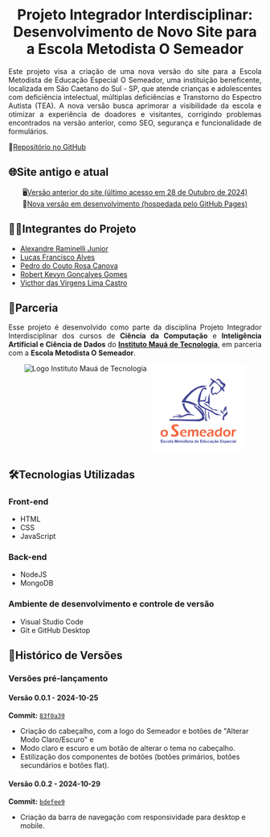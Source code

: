 <h1 align="center">Projeto Integrador Interdisciplinar: Desenvolvimento de Novo Site para a Escola Metodista O Semeador</h1>
<p align="justify">Este projeto visa a criação de uma nova versão do site para a Escola Metodista de Educação Especial O Semeador, uma instituição beneficente, localizada em São Caetano do Sul - SP, que atende crianças e adolescentes com deficiência intelectual, múltiplas deficiências e Transtorno do Espectro Autista (TEA). A nova versão busca aprimorar a visibilidade da escola e otimizar a experiência de doadores e visitantes, corrigindo problemas encontrados na versão anterior, como SEO, segurança e funcionalidade de formulários.</p>

📒<a href="https://github.com/escola-metodista-o-semeador/site-semeador" target="_blank">Repositório no GitHub</a>

## 🌐Site antigo e atual
<p align="center">
    🖥️<a href="http://escolaosemeador.com.br" target="_blank">Versão anterior do site (último acesso em 28 de Outubro de 2024)</a> 
    <br>
    🚀<a href="frontend/pages/index.html" target="_blank">Nova versão em desenvolvimento (hospedada pelo GitHub Pages)</a>
</p>

## 👨‍💻Integrantes do Projeto
- <a href="https://github.com/alexandreraminelli" target="_blank">Alexandre Raminelli Junior</a>  
- <a href="https://github.com/lucasfalves07" target="_blank">Lucas Francisco Alves</a>  
- <a href="https://github.com/pedrocanova" target="_blank">Pedro do Couto Rosa Canova</a>  
- <a href="https://github.com/Robertkevyngg" target="_blank">Robert Kevyn Gonçalves Gomes</a>  
- <a href="https://github.com/victhorcastro" target="_blank">Victhor das Virgens Lima Castro</a>

## 🤝Parceria
<p align="justify">Esse projeto é desenvolvido como parte da disciplina Projeto Integrador Interdisciplinar dos cursos de <strong>Ciência da Computação</strong> e <strong>Inteligência Artificial e Ciência de Dados</strong> do <strong><a href="https://www.maua.br" target="_blank">Instituto Mauá de Tecnologia</a></strong>, em parceria com a <strong>Escola Metodista O Semeador</strong>.</p>
<div align="center" style="display: flex; flex-direction: row; align-items: center; width: 100%; justify-content: center; gap: 10px;">
    <img height="175px" src="https://www.maua.br/images/logo-IMT.png" alt="Logo Instituto Mauá de Tecnologia">
    <img height="175px" src="https://raw.githubusercontent.com/escola-metodista-o-semeador/site-semeador/706b08c765f0309bf73ce519a4f867b6d7b86523/frontend/assets/logo/logo-semeador-stacked.svg" alt="Logo da Escola Metodista de Educação Especial O Semeador">
</div>

## 🛠️Tecnologias Utilizadas
### Front-end
- HTML
- CSS
- JavaScript
### Back-end
- NodeJS
- MongoDB
### Ambiente de desenvolvimento e controle de versão
- Visual Studio Code
- Git e GitHub Desktop

## 📜Histórico de Versões
### Versões pré-lançamento

#### Versão 0.0.1 - 2024-10-25
**Commit:** <a href="https://github.com/escola-metodista-o-semeador/site-semeador/commit/83f0a39df0fc0d69e0e2df637fd39c840704c38e" target="_blank">`83f0a39`</a>
- Criação do cabeçalho, com a logo do Semeador e botões de "Alterar Modo Claro/Escuro" e 
- Modo claro e escuro e um botão de alterar o tema no cabeçalho.
- Estilização dos componentes de botões (botões primários, botões secundários e botões flat).

#### Versão 0.0.2 - 2024-10-29
**Commit:** <a href="https://github.com/escola-metodista-o-semeador/site-semeador/commit/bdefee9c9b4e9b5b09d677b80e26565d75e5eab4" target="_blank">`bdefee9`</a>
- Criação da barra de navegação com responsividade para desktop e mobile.
